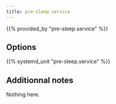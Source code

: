 ```yaml
---
title: pre-sleep.service
---
```


{{% provided_by "pre-sleep.service" %}}

## Options

{{% systemd_unit "pre-sleep.service" %}}

## Additionnal notes

Nothing here.